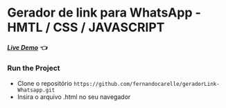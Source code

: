 # Gerador de link para WhatsApp - HMTL / CSS / JAVASCRIPT

##### [Live Demo](https://ecstatic-kilby-3111f2.netlify.app) :point_left:


### Run the Project

+ Clone o repositório `https://github.com/fernandocarelle/geradorLink-Whatsapp.git`
+ Insira o arquivo .html no seu navegador
